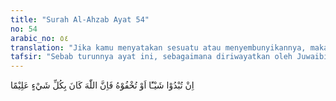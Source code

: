 ```yaml
---
title: "Surah Al-Ahzab Ayat 54"
no: 54
arabic_no: ٥٤
translation: "Jika kamu menyatakan sesuatu atau menyembunyikannya, maka sesungguhnya Allah Maha Mengetahui segala sesuatu."
tafsir: "Sebab turunnya ayat ini, sebagaimana diriwayatkan oleh Juwaibir dari Ibnu 'Abbas, bahwa ada seorang yang telah datang kepada sebagian istri-istri Nabi. saw yang menjadi anak pamannya, lalu bercakap-cakap dengan istri Nabi. secara langsung. Nabi saw menegur hal itu dengan sabdanya, \"Janganlah engkau berbuat seperti ini pada kesempatan yang lain.\" Orang itu menjawab, \"Wahai Rasulullah, ini adalah anak paman saya, dan saya tidak pernah mengatakan sesuatu yang mungkar, dan perempuan itu tidak boleh pula berkata yang tidak baik kepadaku.\" Nabi bersabda, \"Kami telah mengetahui yang demikian itu. Tidak ada yang lebih cemburu daripada Allah, dan tidak ada seorang pun yang lebih cemburu daripada aku.\" Lalu laki-laki itu pergi sambil berkata, \"Siapa yang dapat mencegahku untuk bercakap-cakap dengan anak pamanku; aku pasti akan menikahinya setelah Muhammad wafat.\" Maka turunlah ayat hijab ini, dan laki-laki itu merasa menyesal atas ucapan yang telah dikeluarkannya. Untuk menutupi kesalahan dan menebus dosanya, ia mengeluarkan kifarat dengan memerdekakan seorang hamba sahaya, memberi bekal untuk jihad dengan sepuluh ekor unta, dan naik haji dengan berjalan kaki."
---
```

اِنْ تُبْدُوْا شَيْـًٔا اَوْ تُخْفُوْهُ فَاِنَّ اللّٰهَ كَانَ بِكُلِّ شَيْءٍ عَلِيْمًا 